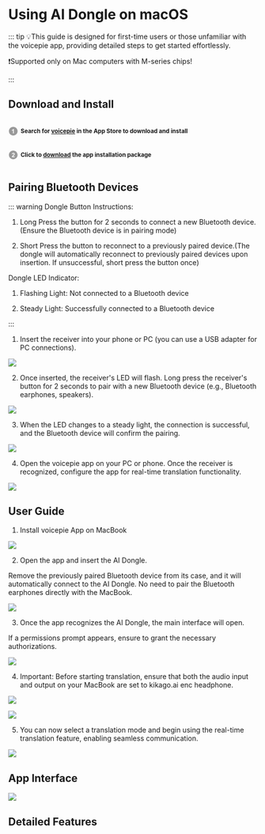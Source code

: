 # Using AI Dongle on macOS

::: tip 💡This guide is designed for first-time users or those unfamiliar with the voicepie app, providing detailed steps to get started effortlessly.

❗️Supported only on Mac computers with M-series chips!

:::

## Download and Install

<p style="display: inline-block; vertical-align: middle; margin-right: 5px;">
  <svg t="1731483445691" class="icon" viewBox="0 0 1024 1024" version="1.1" xmlns="http://www.w3.org/2000/svg" p-id="22931" width="20" height="20">
    <path d="M512.045025 962.874851c-248.349251 0-449.65507-201.846124-449.65507-450.919876 0-248.984724 201.305819-450.830849 449.65507-450.830849 248.261247 0 449.565019 201.846124 449.565019 450.830849C961.610044 761.028727 760.306272 962.874851 512.045025 962.874851L512.045025 962.874851zM572.751642 289.933345l-69.211315 0c-9.766434 27.322275-27.685549 51.116191-53.835116 71.65497-26.054399 20.446681-50.302663 34.288944-72.557526 41.61684l0 77.535911c42.346457-14.023388 79.07701-35.555797 110.197798-64.778352l0 322.720076 85.406159 0L572.751642 289.933345 572.751642 289.933345z" fill="#999999" p-id="22932"></path>
  </svg>
</p><strong><small>Search for <a href="https://apps.apple.com/us/app/%E7%88%B1%E8%AF%B4%E6%B4%BE%E7%BF%BB%E8%AF%91/id6621238085?l=zh-Hans-CN&mt=12">voicepie</a> in the App Store to download and install</small></strong><br>
<p style="display: inline-block; vertical-align: middle; margin-right: 5px;">
  <svg t="1731484117001" class="icon" viewBox="0 0 1024 1024" version="1.1" xmlns="http://www.w3.org/2000/svg" p-id="24111" width="20" height="20">
    <path d="M511.950881 962.833919c-248.254084 0-449.561949-201.849194-449.561949-450.833919S263.696798 61.166081 511.950881 61.166081c248.353344 0 449.659163 201.848171 449.659163 450.832895S760.305249 962.833919 511.950881 962.833919L511.950881 962.833919zM662.141532 665.532769 492.320798 665.532769c4.433986-7.780197 10.224876-15.652492 17.46579-23.793916 7.143701-8.142447 24.246217-24.608467 51.2922-49.399083 27.053146-24.789593 45.695738-43.788296 56.095599-56.997132 15.566534-19.905352 26.962072-38.904055 34.202986-57.08923 7.147794-18.186198 10.765181-37.366026 10.765181-57.45148 0-35.374672-12.573363-64.87045-37.636179-88.665389-25.15389-23.793916-59.715033-35.646871-103.595426-35.646871-40.077787 0-73.464175 10.222829-100.246145 30.761608-26.689872 20.537755-42.61047 54.374398-47.676859 101.602026l85.408205 8.504698c1.629103-25.060769 7.688099-42.974767 18.0941-53.740972 10.492982-10.766205 24.608467-16.194844 42.340317-16.194844 17.915022 0 31.940456 5.15644 42.070164 15.380292 10.226922 10.313903 15.293311 24.970718 15.293311 44.061518 0 17.281595-5.884011 34.742269-17.640776 52.475142-8.69094 12.846586-32.212656 37.184901-70.665433 73.194022-47.772027 44.512796-79.794347 80.250742-95.994308 107.120716-16.192797 26.962072-25.877367 55.461149-29.127388 85.498256l299.375391 0L662.141532 665.532769 662.141532 665.532769z" fill="#999999" p-id="24112"></path>
  </svg>
</p><strong><small>Click to <a href="https://kikago.tech/bridge/download">download</a> the app installation package</small></strong>

## Pairing Bluetooth Devices

::: warning Dongle Button Instructions:

1. Long Press the button for 2 seconds to connect a new Bluetooth device.(Ensure the Bluetooth device is in pairing mode)

2. Short Press the button to reconnect to a previously paired device.(The dongle will automatically reconnect to previously paired devices upon insertion. If unsuccessful, short press the button once)

Dongle LED Indicator:

1. Flashing Light: Not connected to a Bluetooth device

2. Steady Light: Successfully connected to a Bluetooth device

:::

1. Insert the receiver into your phone or PC (you can use a USB adapter for PC connections).

![](https://bu.dusays.com/2024/11/18/673b06df9370b.png)

2. Once inserted, the receiver's LED will flash.
   Long press the receiver's button for 2 seconds to pair with a new Bluetooth device (e.g., Bluetooth earphones, speakers).

![](https://bu.dusays.com/2024/11/18/673b06dfa8d35.png)

3. When the LED changes to a steady light, the connection is successful, and the Bluetooth device will confirm the pairing.

![](https://bu.dusays.com/2024/11/18/673b075392eb6.png)

4. Open the voicepie app on your PC or phone. Once the receiver is recognized, configure the app for real-time translation functionality.

![](https://bu.dusays.com/2024/11/18/673b06de69a63.png)

## User Guide

1. Install voicepie App on MacBook

![](https://bu.dusays.com/2024/12/07/6753f6be9ea0a.jpg)

2. Open the app and insert the AI Dongle.

Remove the previously paired Bluetooth device from its case, and it will automatically connect to the AI Dongle.
No need to pair the Bluetooth earphones directly with the MacBook.

![](https://bu.dusays.com/2024/12/07/6753f6bd7d9dd.png)

3. Once the app recognizes the AI Dongle, the main interface will open.

If a permissions prompt appears, ensure to grant the necessary authorizations.

![](https://bu.dusays.com/2024/12/07/6753f6bd85037.png)

4. Important: Before starting translation, ensure that both the audio input and output on your MacBook are set to kikago.ai enc headphone.

![](https://bu.dusays.com/2024/12/07/6753f6be33ddb.png)

![](https://bu.dusays.com/2024/12/07/6753f6bf6beb6.png)

5. You can now select a translation mode and begin using the real-time translation feature, enabling seamless communication.

![](https://bu.dusays.com/2024/12/07/6753f6c3a08ab.png)

## App Interface

![](https://bu.dusays.com/2024/12/07/6753f99c38c82.png)

## Detailed Features

<DocCard :cards="[
  {
    title: 'Translation Mode',
    description: '',
    avatar: '/img/情景模式.png',
    path: '/en/guide/modes-macos'
  },
  {
    title: 'Broadcast Settings',
    description: '',
    avatar: '/img/设置.png',
    path: '/en/guide/settings'
  },
  {
    title: 'Language/Voice Selection',
    description: '',
    avatar: '/img/语种切换.png',
    path: '/en/guide/language'
  },
    {
    title: 'Other Features',
    description: '',
    avatar: '/img/其它.png',
    path: '/en/guide/other'
  },
    {
    title: 'Help&Support',
    description: '',
    avatar: '/img/问题答疑.png',
    path: '/en/help/preface'
  }
]" />
